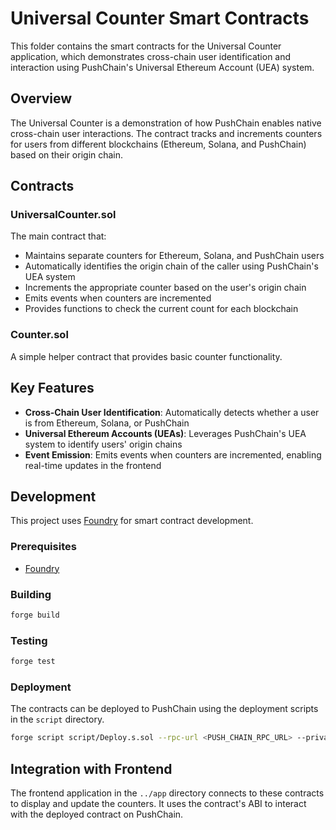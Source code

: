 # Universal Counter Smart Contracts

This folder contains the smart contracts for the Universal Counter application, which demonstrates cross-chain user identification and interaction using PushChain's Universal Ethereum Account (UEA) system.

## Overview

The Universal Counter is a demonstration of how PushChain enables native cross-chain user interactions. The contract tracks and increments counters for users from different blockchains (Ethereum, Solana, and PushChain) based on their origin chain.

## Contracts

### UniversalCounter.sol

The main contract that:
- Maintains separate counters for Ethereum, Solana, and PushChain users
- Automatically identifies the origin chain of the caller using PushChain's UEA system
- Increments the appropriate counter based on the user's origin chain
- Emits events when counters are incremented
- Provides functions to check the current count for each blockchain

### Counter.sol

A simple helper contract that provides basic counter functionality.

## Key Features

- **Cross-Chain User Identification**: Automatically detects whether a user is from Ethereum, Solana, or PushChain
- **Universal Ethereum Accounts (UEAs)**: Leverages PushChain's UEA system to identify users' origin chains
- **Event Emission**: Emits events when counters are incremented, enabling real-time updates in the frontend

## Development

This project uses [Foundry](https://book.getfoundry.sh/) for smart contract development.

### Prerequisites

- [Foundry](https://book.getfoundry.sh/getting-started/installation)

### Building

```bash
forge build
```

### Testing

```bash
forge test
```

### Deployment

The contracts can be deployed to PushChain using the deployment scripts in the `script` directory.

```bash
forge script script/Deploy.s.sol --rpc-url <PUSH_CHAIN_RPC_URL> --private-key <YOUR_PRIVATE_KEY>
```

## Integration with Frontend

The frontend application in the `../app` directory connects to these contracts to display and update the counters. It uses the contract's ABI to interact with the deployed contract on PushChain.
